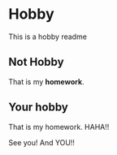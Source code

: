 # Hobby
This is a hobby readme
## Not Hobby
That is my **homework**.
## Your hobby
That is my homework. HAHA!!

See you! And YOU!!
